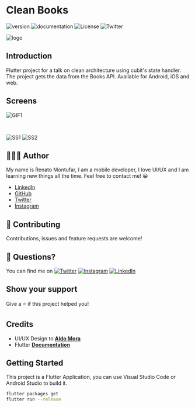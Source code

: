 # Clean Books
![version](https://img.shields.io/badge/version-1.0.0-blue) 
![documentation](https://img.shields.io/badge/documentation-yes-success)
![License](https://img.shields.io/badge/License-MIT-yellow.svg) 
![Twitter](https://img.shields.io/twitter/follow/deus_magna?style=social)

![logo](https://cdn.dribbble.com/users/904567/screenshots/9487265/media/e1c581c840222b76dbe3062d48a00336.png)
## Introduction 

Flutter project for a talk on clean architecture using cubit's state handler. The project gets the data from the Books API. Available for Android, iOS and web.

## Screens

![GIF1](ss/ss-3.gif)
<pre>

</pre>
![SS1](ss/ss-1.png)
![SS2](ss/ss-2.png)

## 👨🏻‍💻 Author
My name is Renato Montufar, I am a mobile developer, I love UI/UX and I am learning new things all the time. Feel free to contact me! 😀

- [LinkedIn](https://www.linkedin.com/in/deus-magna/)
- [GitHub](https://github.com/deus-magna/)
- [Twitter](https://twitter.com/deus_magna)
- [Instagram](https://www.instagram.com/deus_magna/) 

## 🤝 Contributing

Contributions, issues and feature requests are welcome!

## 🤔 Questions?
You can find me on [![Twitter](https://img.shields.io/twitter/follow/deus_magna?style=social)](https://twitter.com/burhanrashid52) [![Instagram](https://img.shields.io/badge/Instagram-%40deus__magna-orange)](https://www.instagram.com/deus_magna/) [![LinkedIn](https://img.shields.io/badge/LinkedIn-%40deus--magna-blue)](https://www.linkedin.com/in/deus-magna/)

## Show your support

Give a ⭐️ if this project helped you!

## Credits
- UI/UX Design to [**Aldo Mora**](https://dribbble.com/sprezet?fbclid=IwAR0xj-zhQCkaSHBLBksLEO0VNgV_DBcBjPaWpNJ-FIKLkoxm1MBdC_2b7-8)
- Flutter [**Documentation**](https://flutter.io/docs/)

## Getting Started

This project is a Flutter Application, you can use Visual Studio Code or Android Studio to build it.

```sh
flutter packages get
flutter run --release
```
